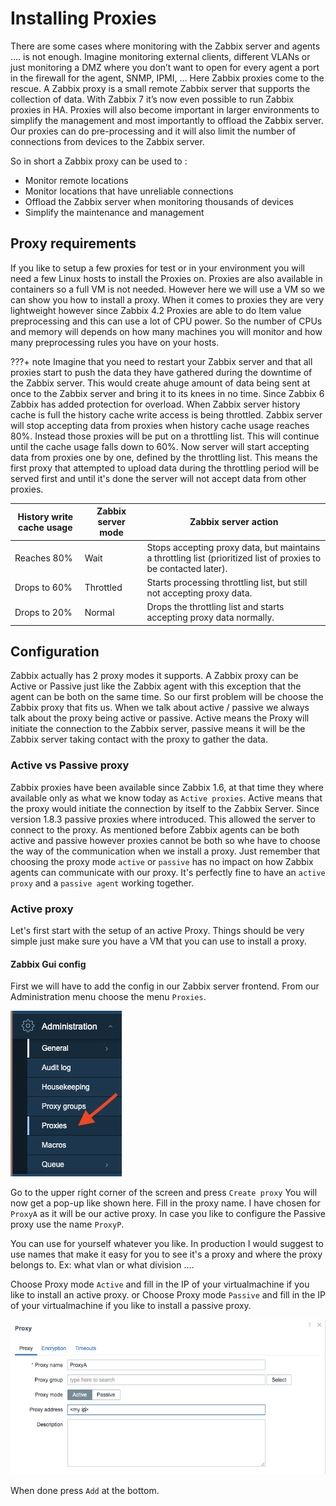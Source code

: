 # Installing Proxies

There are some cases where monitoring with the Zabbix server and agents …. is not enough. 
Imagine monitoring external clients, different VLANs or just monitoring a DMZ where you don’t want to open for every agent a port in the firewall for the agent, SNMP, IPMI, … 
Here Zabbix proxies come to the rescue.
A Zabbix proxy is a small remote Zabbix server that supports the collection of data. With Zabbix 7 it’s now even possible to run Zabbix proxies in HA.
Proxies will also become important in larger environments to simplify the management and most importantly to offload the Zabbix server. Our proxies can do pre-processing and it will also limit the number of connections from devices to the Zabbix server.

So in short a Zabbix proxy can be used to :
- Monitor remote locations
- Monitor locations that have unreliable connections
- Offload the Zabbix server when monitoring thousands of devices
- Simplify the maintenance and management

## Proxy requirements

If you like to setup a few proxies for test or in your environment you will need a few Linux hosts to install the Proxies on. 
Proxies are also available in containers so a full VM is not needed. However here we will use a VM so we can show you how to install a proxy.
When it comes to proxies they are very lightweight however since Zabbix 4.2 Proxies are able to do Item value preprocessing and this can use a lot of CPU power.
So the number of CPUs and memory will depends on how many machines you will monitor and how many preprocessing rules you have on your hosts.


???+ note
    Imagine that you need to restart your Zabbix server and that all proxies start to push the data they have gathered during the downtime of the Zabbix server. This would create ahuge amount of data being sent at once to the Zabbix server and bring it to its knees in no time.
    Since Zabbix 6 Zabbix has added protection for overload. When Zabbix server history cache is full the history cache write access is being throttled. Zabbix server will stop accepting data from proxies when history cache usage reaches 80%. Instead those proxies will be put on a throttling list.
    This will continue until the cache usage falls down to 60%. Now server will start accepting data from proxies one by one, defined by the throttling list. This means the first proxy that attempted to upload data during the throttling period will be served first and until it's done the server will not accept data from other proxies.

|History write cache usage 	| Zabbix server mode	| Zabbix server action 	|
|----				|----			|----			|
|Reaches 80%			|Wait			|Stops accepting proxy data, but maintains a throttling list (prioritized list of proxies to be contacted later).|
|Drops to 60%			|Throttled		|Starts processing throttling list, but still not accepting proxy data.	|
|Drops to 20%			|Normal			|Drops the throttling list and starts accepting proxy data normally.|


## Configuration

Zabbix actually has 2 proxy modes it supports. A Zabbix proxy can be Active or Passive just like the Zabbix agent with this exception that the agent can be both on the same time.
So our first problem will be choose the Zabbix proxy that fits us. When we talk about active / passive we always talk about the proxy being active or passive.
Active means the Proxy will initiate the connection to the Zabbix server, passive means it will be the Zabbix server taking contact with the proxy to gather the data.

### Active vs Passive proxy

Zabbix proxies have been available since Zabbix 1.6, at that time they where available only as what we know today as ```Active proxies```. Active means that the proxy would initiate the connection by itself to the Zabbix Server.
Since version 1.8.3 passive proxies where introduced. This allowed the server to connect to the proxy. As mentioned before Zabbix agents can be both active and passive however proxies cannot be both so whe have to choose the way of the communication when we install a proxy.
Just remember that choosing the proxy mode ```active``` or ```passive``` has no impact on how Zabbix agents can communicate with our proxy. It's perfectly fine to have an ```active proxy``` and a ```passive agent``` working together.


### Active proxy


Let's first start with the setup of an active Proxy.
Things should be very simple just make sure you have a VM that you can use to install a proxy.

#### Zabbix Gui config

First we will have to add the config in our Zabbix server frontend. From our Administration menu choose the menu ```Proxies```.

![menu-proxies](image/menu.png)

Go to the upper right corner of the screen and press ```Create proxy```
You will now get a pop-up like shown here. Fill in the proxy name. I have chosen for ```ProxyA``` as it will be our active proxy.
In case you like to configure the Passive proxy use the name ```ProxyP```.

You can use for yourself whatever you like. In production I would suggest to use names that make it easy for you to see it's a proxy and where the proxy belongs to. Ex: what vlan or what division ....

Choose Proxy mode ```Active``` and fill in the IP of your virtualmachine if you like to install an active proxy.
or
Choose Proxy mode ```Passive``` and fill in the IP of your virtualmachine if you like to install a passive proxy.

![proxya](image/proxya-config.png)

When done press ```Add``` at the bottom.

